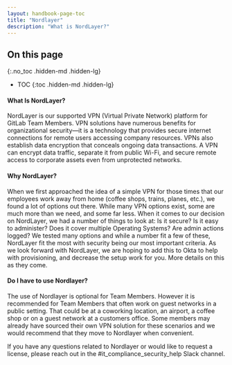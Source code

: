 ```yaml
---
layout: handbook-page-toc
title: "Nordlayer"
description: "What is NordLayer?"
---
```

<link rel="stylesheet" type="text/css" href="/stylesheets/biztech.css" />

## On this page
{:.no_toc .hidden-md .hidden-lg}

- TOC
{:toc .hidden-md .hidden-lg}

#### What Is NordLayer?
NordLayer is our supported VPN (Virtual Private Network) platform for GitLab Team Members. VPN solutions have numerous benefits for organizational security—it is a technology that provides secure internet connections for remote users accessing company resources. VPNs also establish data encryption that conceals ongoing data transactions. A VPN can encrypt data traffic, separate it from public Wi-Fi, and secure remote access to corporate assets even from unprotected networks.


#### Why NordLayer?
When we first approached the idea of a simple VPN for those times that our employees work away from home (coffee shops, trains, planes, etc.), we found a lot of options out there. While many VPN options exist, some are much more than we need, and some far less. When it comes to our decision on NordLayer, we had a number of things to look at: Is it secure? Is it easy to administer? Does it cover multiple Operating Systems? Are admin actions logged? We tested many options and while a number fit a few of these, NordLayer fit the most with security being our most important criteria. As we look forward with NordLayer, we are hoping to add this to Okta to help with provisioning, and decrease the setup work for you. More details on this as they come.

#### Do I have to use Nordlayer?
The use of Nordlayer is optional for Team Members. However it is recommended for Team Members that often work on guest networks in a public setting. That could be at a coworking location, an airport, a coffee shop or on a guest network at a customers office. Some members may already have sourced their own VPN solution for these scenarios and we would recommend that they move to Nordlayer when convenient.

If you have any questions related to Nordlayer or would like to request a license, please reach out in the #it_compliance_security_help Slack channel.

